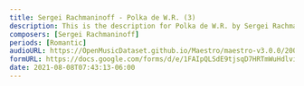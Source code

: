 ```yaml
---
title: Sergei Rachmaninoff - Polka de W.R. (3)
description: This is the description for Polka de W.R. by Sergei Rachmaninoff
composers: [Sergei Rachmaninoff]
periods: [Romantic]
audioURL: https://OpenMusicDataset.github.io/Maestro/maestro-v3.0.0/2004/MIDI-Unprocessed_SMF_13_01_2004_01-05_ORIG_MID--AUDIO_13_R1_2004_12_Track12_wav.midi
formURL: https://docs.google.com/forms/d/e/1FAIpQLSdE9tjsqD7HRTmWuHdlviUSp726LeDEXucjBIbxIdY7TBUT8A/viewform
date: 2021-08-08T07:43:13-06:00
---
```

